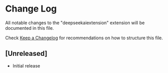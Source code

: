 # Change Log

All notable changes to the "deepseekaiextension" extension will be documented in this file.

Check [Keep a Changelog](http://keepachangelog.com/) for recommendations on how to structure this file.

## [Unreleased]

- Initial release